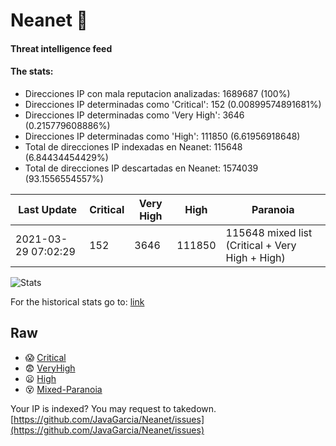 # Neanet :hocho:
#### Threat intelligence feed
#### The stats:

- Direcciones IP con mala reputacion analizadas: 1689687 (100%)
- Direcciones IP determinadas como 'Critical':  152 (0.00899574891681%)
- Direcciones IP determinadas como 'Very High':  3646 (0.215779608886%)
- Direcciones IP determinadas como 'High':  111850 (6.61956918648)
- Total de direcciones IP indexadas en Neanet:  115648 (6.84434454429%)
- Total de direcciones IP descartadas en Neanet:  1574039 (93.1556554557%)

| Last Update | Critical | Very High | High | Paranoia |
| --- | --- | --- | --- | --- |
| 2021-03-29 07:02:29 | 152 | 3646 | 111850 | 115648 mixed list (Critical + Very High + High)|

![Stats](https://docs.google.com/spreadsheets/d/e/2PACX-1vSnaNMIXVabIpDJjufMlzH7poXnshF3mgd8Is1g9ytUEzVsP5my4Trn8f-xkoLLQ38xpL3HtmUexLo6/pubchart?oid=501124687&format=image)

For the historical stats go to: [link](/stats.csv)
## Raw
- :scream: [Critical](https://raw.githubusercontent.com/JavaGarcia/Neanet/master/blacklists/neanet_critical.txt)
- :fearful: [VeryHigh](https://raw.githubusercontent.com/JavaGarcia/Neanet/master/blacklists/neanet_veryHigh.txtt)
- :frowning: [High](https://raw.githubusercontent.com/JavaGarcia/Neanet/master/blacklists/neanet_high.txt)
- :dizzy_face: [Mixed-Paranoia](https://raw.githubusercontent.com/JavaGarcia/Neanet/master/blacklists/neanet_all.txt)


Your IP is indexed? You may request to takedown. [https://github.com/JavaGarcia/Neanet/issues](https://github.com/JavaGarcia/Neanet/issues)


















































































































































































































































































































































































































































































































































































































































































































































































































































































































































































































































































































































































































































































































































































































































































































































































































































































































































































































































































































































































































































































































































































































































































































































































































































































































































































































































































































































































































































































































































































































































































































































































































































































































































































































































































































































































































































































































































































































































































































































































































































































































































































































































































































































































































































































































































































































































































































































































































































































































































































































































































































































































































































































































































































































